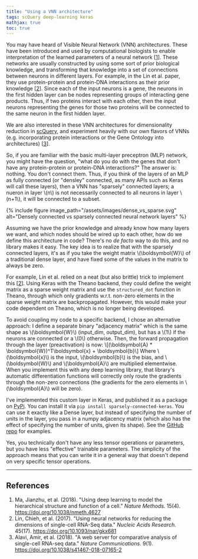 ```yaml
---
title: "Using a VNN architecture"
tags: scQuery deep-learning keras
mathjax: true
toc: true
---
```


You may have heard of Visible Neural Network (VNN) architectures. These have been introduced and used by computational biologists to enable interpretation of the learned parameters of a neural network [<a href="#references">1</a>]. These networks are usually constructed by using some sort of prior biological knowledge, and transforming that knowledge into a set of connections between neurons in different layers. For example, in the Lin et al. paper, they use protein-protein and protein-DNA interactions as their prior knowledge [<a href="#references">2</a>]. Since each of the input neurons is a gene, the neurons in the first hidden layer can be nodes representing groups of interacting gene products. Thus, if two proteins interact with each other, then the input neurons representing the genes for those two proteins will be connected to the same neuron in the first hidden layer.

We are also interested in these VNN architectures for dimensionality reduction in [scQuery](https://scquery.cs.cmu.edu/), and experiment heavily with our own flavors of VNNs (e.g. incorporating protein interactions or the Gene Ontology into architectures) [<a href="#references">3</a>].

So, if you are familiar with the basic multi-layer preceptron (MLP) network, you might have the question, "what do you do with the genes that don't have any protein-protein or protein-DNA interactions?" The answer is: nothing. You don't connect them. Thus, if you think of the layers of an MLP as fully connected (or "densley" connected, as many APIs such as Keras will call these layers), then a VNN has "sparsely" connected layers; a nueron in layer \\(n\\) is not necessarily connected to all neurons in layer \\(n+1\\), it will be connected to a subset.

{% include figure image_path="/assets/images/dense_vs_sparse.svg" alt="Densely connected vs sparsely connected neural network layers" %}

Assuming we have the prior knowledge and already know how many layers we want, and which nodes should be wired up to each other, how do we define this architecture in code? There's no *de facto* way to do this, and no library makes it easy. The key idea is to realize that with the sparsely connected layers, it's as if you take the weight matrix \\(\boldsymbol{W}\\) of a traditional dense layer, and have fixed some of the values in the matrix to always be zero.

For example, Lin et al. relied on a neat (but also brittle) trick to implement this [<a href="#references">2</a>]. Using Keras with the Theano backend, they could define the weight matrix as a sparse weight matrix and use the `structured_dot` function in Theano, through which only gradients w.r.t. non-zero elements in the sparse weight matrix are backpropagated. However, this would make your code dependent on Theano, which is no longer being developed.

To avoid coupling my code to a specific backend, I chose an alternative approach: I define a separate binary "adjacency matrix" which is the same shape as \\(\boldsymbol{W}\\) (input_dim, output_dim), but has a \\(1\\) if the neurons are connected or a \\(0\\) otherwise. Then, the forward propagation through the layer (preactivation) is now: \\[(\boldsymbol{A} * \boldsymbol{W})^T\boldsymbol{x} + \boldsymbol{b}\\] Where \\(\boldsymbol{x}\\) is the input, \\(\boldsymbol{b}\\) is the bias, and \\(\boldsymbol{W}\\) and \\(\boldsymbol{A}\\) are multiplied elementwise. When you implement this with any deep learning library, that library's automatic differentiation functions will correctly only route the gradients through the non-zero connections (the gradients for the zero elements in \\(\boldsymbol{A}\\) will be zero).

I've implemented this custom layer in Keras, and published it as a package on [PyPi](https://pypi.org/project/sparsely-connected-keras/). You can install it via `pip install sparsely-connected-keras`. You can use it exactly like a Dense layer, but instead of specifying the number of units in the layer, you pass in a numpy adjacency matrix (which also has the effect of specifying the number of units, given its shape). See the [GitHub repo](https://github.com/AmirAlavi/sparsely-connected-keras) for examples.

Yes, you technically don't have any less tensor operations or parameters, but you have less "effective" trainable parameters. The simplicity of the approach means that you can write it in a general way that doesn't depend on very specific tensor operations.

***
## References
1. Ma, Jianzhu, et al. (2018). "Using deep learning to model the hierarchical structure and function of a cell." *Nature Methods.* 15(4). <https://doi.org/10.1038/nmeth.4627>
2. Lin, Chieh, et al. (2017). "Using neural networks for reducing the dimensions of single-cell RNA-Seq data." *Nucleic Acids Research.* 45(17). <https://doi.org/10.1093/nar/gkx681>
3. Alavi, Amir, et al. (2018). "A web server for comparative analysis of single-cell RNA-seq data." *Nature Communications.* 9(1). <https://doi.org/10.1038/s41467-018-07165-2>
